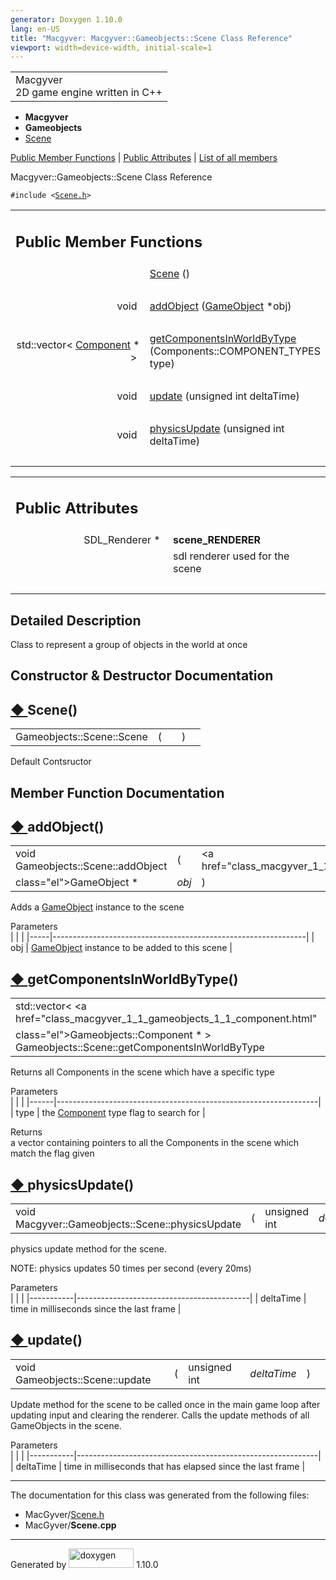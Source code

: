 ```yaml
---
generator: Doxygen 1.10.0
lang: en-US
title: "Macgyver: Macgyver::Gameobjects::Scene Class Reference"
viewport: width=device-width, initial-scale=1
---
```


<div id="top">

<div id="titlearea">

<table data-cellspacing="0" data-cellpadding="0">
<colgroup>
<col style="width: 100%" />
</colgroup>
<tbody>
<tr id="projectrow" class="odd">
<td id="projectalign"><div id="projectname">
Macgyver
</div>
<div id="projectbrief">
2D game engine written in C++
</div></td>
</tr>
</tbody>
</table>

</div>

<div id="main-nav">

</div>

<div id="nav-path" class="navpath">

- **Macgyver**
- **Gameobjects**
- <a href="class_macgyver_1_1_gameobjects_1_1_scene.html"
  class="el">Scene</a>

</div>

</div>

<div class="header">

<div class="summary">

[Public Member Functions](#pub-methods) \| [Public
Attributes](#pub-attribs) \| [List of all
members](class_macgyver_1_1_gameobjects_1_1_scene-members.html)

</div>

<div class="headertitle">

<div class="title">

Macgyver::Gameobjects::Scene Class Reference

</div>

</div>

</div>

<div class="contents">

`#include <`<a href="_scene_8h_source.html" class="el"><code>Scene.h</code></a>`>`

<table class="memberdecls">
<colgroup>
<col style="width: 50%" />
<col style="width: 50%" />
</colgroup>
<tbody>
<tr class="odd heading">
<td colspan="2"><h2 id="public-member-functions"
class="groupheader"><span id="pub-methods"></span> Public Member
Functions</h2></td>
</tr>
<tr id="r_a889f0b8df198aad297ded0d4546a2aad"
class="even memitem:a889f0b8df198aad297ded0d4546a2aad">
<td class="memItemLeft" style="text-align: right;"
data-valign="top"> </td>
<td class="memItemRight" data-valign="bottom"><a
href="#a889f0b8df198aad297ded0d4546a2aad" class="el">Scene</a> ()</td>
</tr>
<tr class="odd separator:a889f0b8df198aad297ded0d4546a2aad">
<td colspan="2" class="memSeparator"> </td>
</tr>
<tr id="r_aeb1721685fd2c0f4049f2d052a1cd84c"
class="even memitem:aeb1721685fd2c0f4049f2d052a1cd84c">
<td class="memItemLeft" style="text-align: right;"
data-valign="top">void </td>
<td class="memItemRight" data-valign="bottom"><a
href="#aeb1721685fd2c0f4049f2d052a1cd84c" class="el">addObject</a> (<a
href="class_macgyver_1_1_gameobjects_1_1_game_object.html"
class="el">GameObject</a> *obj)</td>
</tr>
<tr class="odd separator:aeb1721685fd2c0f4049f2d052a1cd84c">
<td colspan="2" class="memSeparator"> </td>
</tr>
<tr id="r_a58460843bde423dd9435dc69fd33f383"
class="even memitem:a58460843bde423dd9435dc69fd33f383">
<td class="memItemLeft" style="text-align: right;"
data-valign="top">std::vector&lt; <a
href="class_macgyver_1_1_gameobjects_1_1_component.html"
class="el">Component</a> * &gt; </td>
<td class="memItemRight" data-valign="bottom"><a
href="#a58460843bde423dd9435dc69fd33f383"
class="el">getComponentsInWorldByType</a> (Components::COMPONENT_TYPES
type)</td>
</tr>
<tr class="odd separator:a58460843bde423dd9435dc69fd33f383">
<td colspan="2" class="memSeparator"> </td>
</tr>
<tr id="r_aa88683c13dc882a21d75bacd2ef4b8c4"
class="even memitem:aa88683c13dc882a21d75bacd2ef4b8c4">
<td class="memItemLeft" style="text-align: right;"
data-valign="top">void </td>
<td class="memItemRight" data-valign="bottom"><a
href="#aa88683c13dc882a21d75bacd2ef4b8c4" class="el">update</a>
(unsigned int deltaTime)</td>
</tr>
<tr class="odd separator:aa88683c13dc882a21d75bacd2ef4b8c4">
<td colspan="2" class="memSeparator"> </td>
</tr>
<tr id="r_ab639051b72eb45680720f0646972dd68"
class="even memitem:ab639051b72eb45680720f0646972dd68">
<td class="memItemLeft" style="text-align: right;"
data-valign="top">void </td>
<td class="memItemRight" data-valign="bottom"><a
href="#ab639051b72eb45680720f0646972dd68" class="el">physicsUpdate</a>
(unsigned int deltaTime)</td>
</tr>
<tr class="odd separator:ab639051b72eb45680720f0646972dd68">
<td colspan="2" class="memSeparator"> </td>
</tr>
</tbody>
</table>

<table class="memberdecls">
<colgroup>
<col style="width: 50%" />
<col style="width: 50%" />
</colgroup>
<tbody>
<tr class="odd heading">
<td colspan="2"><h2 id="public-attributes" class="groupheader"><span
id="pub-attribs"></span> Public Attributes</h2></td>
</tr>
<tr id="r_a3fadb341532b9c8d259b05fa3d3f6c95"
class="even memitem:a3fadb341532b9c8d259b05fa3d3f6c95">
<td class="memItemLeft" style="text-align: right;"
data-valign="top"><span id="a3fadb341532b9c8d259b05fa3d3f6c95"></span>
SDL_Renderer * </td>
<td class="memItemRight"
data-valign="bottom"><strong>scene_RENDERER</strong></td>
</tr>
<tr class="odd memdesc:a3fadb341532b9c8d259b05fa3d3f6c95">
<td class="mdescLeft"> </td>
<td class="mdescRight">sdl renderer used for the scene<br />
</td>
</tr>
<tr class="even separator:a3fadb341532b9c8d259b05fa3d3f6c95">
<td colspan="2" class="memSeparator"> </td>
</tr>
</tbody>
</table>

<span id="details"></span>

## Detailed Description

<div class="textblock">

Class to represent a group of objects in the world at once

</div>

## Constructor & Destructor Documentation

<span id="a889f0b8df198aad297ded0d4546a2aad"></span>

## <span class="permalink">[◆ ](#a889f0b8df198aad297ded0d4546a2aad)</span>Scene()

<div class="memitem">

<div class="memproto">

|                           |     |                                 |     |     |
|---------------------------|-----|---------------------------------|-----|-----|
| Gameobjects::Scene::Scene | (   | <span class="paramname"></span> | )   |     |

</div>

<div class="memdoc">

Default Contsructor

</div>

</div>

## Member Function Documentation

<span id="aeb1721685fd2c0f4049f2d052a1cd84c"></span>

## <span class="permalink">[◆ ](#aeb1721685fd2c0f4049f2d052a1cd84c)</span>addObject()

<div class="memitem">

<div class="memproto">

|                                    |     |                                                               |                                      |     |     |
|------------------------------------|-----|---------------------------------------------------------------|--------------------------------------|-----|-----|
| void Gameobjects::Scene::addObject | (   | <a href="class_macgyver_1_1_gameobjects_1_1_game_object.html" 
                                            class="el">GameObject</a> \*                                   | <span class="paramname">*obj*</span> | )   |     |

</div>

<div class="memdoc">

Adds a <a href="class_macgyver_1_1_gameobjects_1_1_game_object.html"
class="el">GameObject</a> instance to the scene

Parameters  
|     |                                                               |
|-----|---------------------------------------------------------------|
| obj | <a href="class_macgyver_1_1_gameobjects_1_1_game_object.html" 
       class="el">GameObject</a> instance to be added to this scene   |

</div>

</div>

<span id="a58460843bde423dd9435dc69fd33f383"></span>

## <span class="permalink">[◆ ](#a58460843bde423dd9435dc69fd33f383)</span>getComponentsInWorldByType()

<div class="memitem">

<div class="memproto">

|                                                                                            |     |                             |                                       |     |     |
|--------------------------------------------------------------------------------------------|-----|-----------------------------|---------------------------------------|-----|-----|
| std::vector\< <a href="class_macgyver_1_1_gameobjects_1_1_component.html"                  
 class="el">Gameobjects::Component</a> \* \> Gameobjects::Scene::getComponentsInWorldByType  | (   | Components::COMPONENT_TYPES | <span class="paramname">*type*</span> | )   |     |

</div>

<div class="memdoc">

Returns all Components in the scene which have a specific type

Parameters  
|      |                                                                 |
|------|-----------------------------------------------------------------|
| type | the <a href="class_macgyver_1_1_gameobjects_1_1_component.html" 
        class="el">Component</a> type flag to search for                 |

<!-- -->

Returns  
a vector containing pointers to all the Components in the scene which
match the flag given

</div>

</div>

<span id="ab639051b72eb45680720f0646972dd68"></span>

## <span class="permalink">[◆ ](#ab639051b72eb45680720f0646972dd68)</span>physicsUpdate()

<div class="memitem">

<div class="memproto">

|                                                  |     |              |                                            |     |     |
|--------------------------------------------------|-----|--------------|--------------------------------------------|-----|-----|
| void Macgyver::Gameobjects::Scene::physicsUpdate | (   | unsigned int | <span class="paramname">*deltaTime*</span> | )   |     |

</div>

<div class="memdoc">

physics update method for the scene.

NOTE: physics updates 50 times per second (every 20ms)

Parameters  
|           |                                           |
|-----------|-------------------------------------------|
| deltaTime | time in milliseconds since the last frame |

</div>

</div>

<span id="aa88683c13dc882a21d75bacd2ef4b8c4"></span>

## <span class="permalink">[◆ ](#aa88683c13dc882a21d75bacd2ef4b8c4)</span>update()

<div class="memitem">

<div class="memproto">

|                                 |     |              |                                            |     |     |
|---------------------------------|-----|--------------|--------------------------------------------|-----|-----|
| void Gameobjects::Scene::update | (   | unsigned int | <span class="paramname">*deltaTime*</span> | )   |     |

</div>

<div class="memdoc">

Update method for the scene to be called once in the main game loop
after updating input and clearing the renderer. Calls the update methods
of all GameObjects in the scene.

Parameters  
|           |                                                            |
|-----------|------------------------------------------------------------|
| deltaTime | time in milliseconds that has elapsed since the last frame |

</div>

</div>

------------------------------------------------------------------------

The documentation for this class was generated from the following files:

- MacGyver/<a href="_scene_8h_source.html" class="el">Scene.h</a>
- MacGyver/**Scene.cpp**

</div>

------------------------------------------------------------------------

<span class="small">Generated
by [<img src="doxygen.svg" class="footer" width="104" height="31"
alt="doxygen" />](https://www.doxygen.org/index.html) 1.10.0</span>
